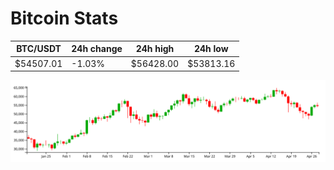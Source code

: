 # Bitcoin Stats

BTC/USDT|24h change|24h high|24h low|
|---|---|---|---|
|$54507.01|-1.03%|$56428.00|$53813.16|

<img src="./chart.svg">
